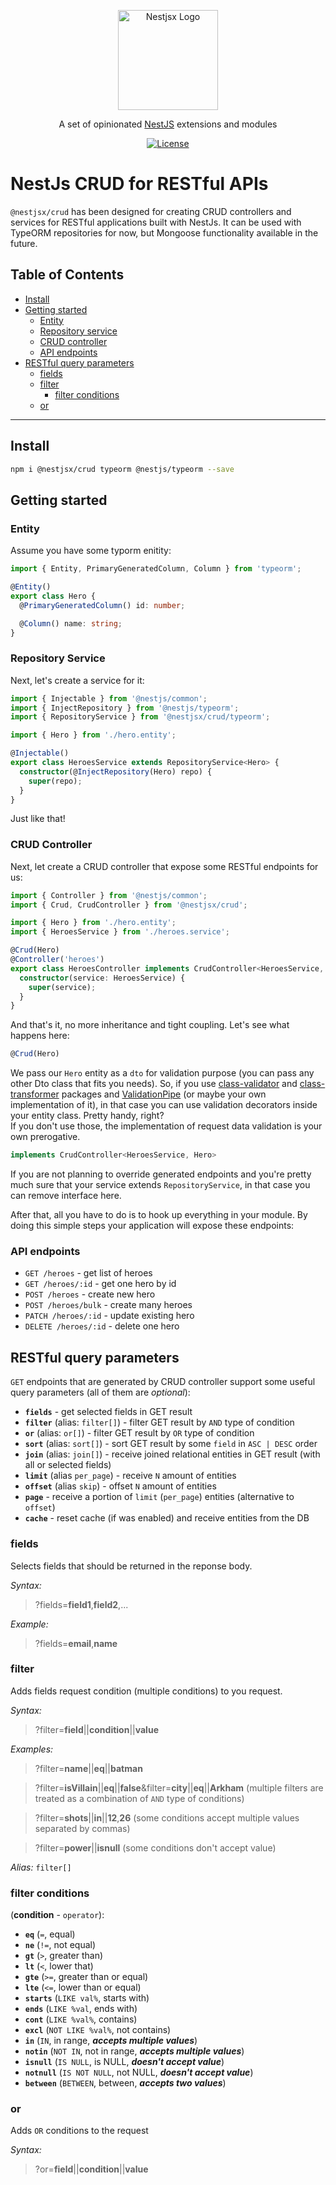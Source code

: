 <!-- [![Build Status](https://travis-ci.org/zMotivat0r/nest-crud.svg?branch=master)](https://travis-ci.org/zMotivat0r/nest-crud)
[![Coverage Status](https://img.shields.io/coveralls/github/zMotivat0r/nest-crud.svg)](https://coveralls.io/github/zMotivat0r/nest-crud?branch=master&&service=github) -->

<p align="center">
  <a href="https://github.com/nestjsx" target="blank"><img src="https://github.com/nestjsx/nestjsx/raw/master/img/logo.png" width="160" alt="Nestjsx Logo" /></a>
</p>
<p align="center">
  A set of opinionated <a href="https://github.com/nestjs/nest" target="blank">NestJS</a> extensions and modules
</p>
<p align="center">
  <a href="https://github.com/nestjsx/crud/blob/master/LICENSE"><img src="https://img.shields.io/github/license/nestjsx/crud.svg" alt="License" /></a>
</p>

# NestJs CRUD for RESTful APIs

`@nestjsx/crud` has been designed for creating CRUD controllers and services for RESTful applications built with NestJs. It can be used with TypeORM repositories for now, but Mongoose functionality available in the future.

## Table of Contents

- [Install](#install)
- [Getting started](#getting-started)
  - [Entity](#entity)
  - [Repository service](#repository-service)
  - [CRUD controller](#crud-controller)
  - [API endpoints](#api-endpoints)
- [RESTful query parameters](#restful-query-parameters)
  - [fields](#fields)
  - [filter](#filter)
    - [filter conditions](#filter-conditions)
  - [or](#or)

---

## Install

```bash
npm i @nestjsx/crud typeorm @nestjs/typeorm --save
```

## Getting started

### Entity

Assume you have some typorm enitity:

```typescript
import { Entity, PrimaryGeneratedColumn, Column } from 'typeorm';

@Entity()
export class Hero {
  @PrimaryGeneratedColumn() id: number;

  @Column() name: string;
}
```

### Repository Service

Next, let's create a service for it:

```typescript
import { Injectable } from '@nestjs/common';
import { InjectRepository } from '@nestjs/typeorm';
import { RepositoryService } from '@nestjsx/crud/typeorm';

import { Hero } from './hero.entity';

@Injectable()
export class HeroesService extends RepositoryService<Hero> {
  constructor(@InjectRepository(Hero) repo) {
    super(repo);
  }
}
```

Just like that!

### CRUD Controller

Next, let create a CRUD controller that expose some RESTful endpoints for us:

```typescript
import { Controller } from '@nestjs/common';
import { Crud, CrudController } from '@nestjsx/crud';

import { Hero } from './hero.entity';
import { HeroesService } from './heroes.service';

@Crud(Hero)
@Controller('heroes')
export class HeroesController implements CrudController<HeroesService, Hero> {
  constructor(service: HeroesService) {
    super(service);
  }
}
```

And that's it, no more inheritance and tight coupling. Let's see what happens here:

```typescript
@Crud(Hero)
```

We pass our `Hero` entity as a `dto` for validation purpose (you can pass any other Dto class that fits you needs). So, if you use [class-validator](https://github.com/typestack/class-validator) and [class-transformer](https://github.com/typestack/class-transformer) packages and [ValidationPipe](https://docs.nestjs.com/techniques/validation) (or maybe your own implementation of it), in that case you can use validation decorators inside your entity class. Pretty handy, right?  
If you don't use those, the implementation of request data validation is your own prerogative.

```typescript
implements CrudController<HeroesService, Hero>
```

If you are not planning to override generated endpoints and you're pretty much sure that your service extends `RepositoryService`, in that case you can remove interface here.

After that, all you have to do is to hook up everything in your module. By doing this simple steps your application will expose these endpoints:

### API endpoints

- `GET /heroes` - get list of heroes
- `GET /heroes/:id` - get one hero by id
- `POST /heroes` - create new hero
- `POST /heroes/bulk` - create many heroes
- `PATCH /heroes/:id` - update existing hero
- `DELETE /heroes/:id` - delete one hero

## RESTful query parameters

`GET` endpoints that are generated by CRUD controller support some useful query parameters (all of them are _optional_):

- **`fields`** - get selected fields in GET result
- **`filter`** (alias: `filter[]`) - filter GET result by `AND` type of condition
- **`or`** (alias: `or[]`) - filter GET result by `OR` type of condition
- **`sort`** (alias: `sort[]`) - sort GET result by some `field` in `ASC | DESC` order
- **`join`** (alias: `join[]`) - receive joined relational entities in GET result (with all or selected fields)
- **`limit`** (alias `per_page`) - receive `N` amount of entities
- **`offset`** (alias `skip`) - offset `N` amount of entities
- **`page`** - receive a portion of `limit` (`per_page`) entities (alternative to `offset`)
- **`cache`** - reset cache (if was enabled) and receive entities from the DB

### fields

Selects fields that should be returned in the reponse body.

_Syntax:_

> ?fields=**field1**,**field2**,...

_Example:_

> ?fields=**email**,**name**

### filter

Adds fields request condition (multiple conditions) to you request.

_Syntax:_

> ?filter=**field**||**condition**||**value**

_Examples:_

> ?filter=**name**||**eq**||**batman**

> ?filter=**isVillain**||**eq**||**false**&filter=**city**||**eq**||**Arkham** (multiple filters are treated as a combination of `AND` type of conditions)

> ?filter=**shots**||**in**||**12**,**26** (some conditions accept multiple values separated by commas)

> ?filter=**power**||**isnull** (some conditions don't accept value)

_Alias:_ `filter[]`

### filter conditions

(**condition** - `operator`):

- **`eq`** (`=`, equal)
- **`ne`** (`!=`, not equal)
- **`gt`** (`>`, greater than)
- **`lt`** (`<`, lower that)
- **`gte`** (`>=`, greater than or equal)
- **`lte`** (`<=`, lower than or equal)
- **`starts`** (`LIKE val%`, starts with)
- **`ends`** (`LIKE %val`, ends with)
- **`cont`** (`LIKE %val%`, contains)
- **`excl`** (`NOT LIKE %val%`, not contains)
- **`in`** (`IN`, in range, **_accepts multiple values_**)
- **`notin`** (`NOT IN`, not in range, **_accepts multiple values_**)
- **`isnull`** (`IS NULL`, is NULL, **_doesn't accept value_**)
- **`notnull`** (`IS NOT NULL`, not NULL, **_doesn't accept value_**)
- **`between`** (`BETWEEN`, between, **_accepts two values_**)

### or

Adds `OR` conditions to the request

_Syntax:_

> ?or=**field**||**condition**||**value**
